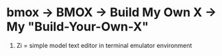 # bmox -> BMOX -> Build My Own X -> My "Build-Your-Own-X"

1. Zi = simple model text editor in terminal emulator environment
